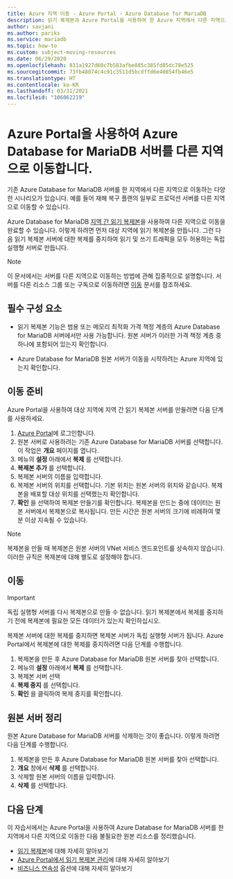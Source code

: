 ```yaml
---
title: Azure 지역 이동 - Azure Portal - Azure Database for MariaDB
description: 읽기 복제본과 Azure Portal을 사용하여 한 Azure 지역에서 다른 지역으로 Azure Database for MariaDB 서버를 이동합니다.
author: savjani
ms.author: pariks
ms.service: mariadb
ms.topic: how-to
ms.custom: subject-moving-resources
ms.date: 06/29/2020
ms.openlocfilehash: 831a1927d60c7b583afbe885c385fd85dc78e525
ms.sourcegitcommit: 73fb48074c4c91c3511d5bcdffd6e40854fb46e5
ms.translationtype: HT
ms.contentlocale: ko-KR
ms.lasthandoff: 03/31/2021
ms.locfileid: "106062219"
---
```

# <a name="move-an-azure-database-for-mariadb-server-to-another-region-by-using-the-azure-portal"></a>Azure Portal을 사용하여 Azure Database for MariaDB 서버를 다른 지역으로 이동합니다.

기존 Azure Database for MariaDB 서버를 한 지역에서 다른 지역으로 이동하는 다양한 시나리오가 있습니다. 예를 들어 재해 복구 플랜의 일부로 프로덕션 서버를 다른 지역으로 이동할 수 있습니다.

Azure Database for MariaDB [지역 간 읽기 복제본](concepts-read-replicas.md#cross-region-replication)을 사용하여 다른 지역으로 이동을 완료할 수 있습니다. 이렇게 하려면 먼저 대상 지역에 읽기 복제본을 만듭니다. 그런 다음 읽기 복제본 서버에 대한 복제를 중지하여 읽기 및 쓰기 트래픽을 모두 허용하는 독립 실행형 서버로 만듭니다. 

> [!NOTE]
> 이 문서에서는 서버를 다른 지역으로 이동하는 방법에 관해 집중적으로 설명합니다. 서버를 다른 리소스 그룹 또는 구독으로 이동하려면 [이동](../azure-resource-manager/management/move-resource-group-and-subscription.md) 문서를 참조하세요. 

## <a name="prerequisites"></a>필수 구성 요소

- 읽기 복제본 기능은 범용 또는 메모리 최적화 가격 책정 계층의 Azure Database for MariaDB 서버에서만 사용 가능합니다. 원본 서버가 이러한 가격 책정 계층 중 하나에 포함되어 있는지 확인합니다.

- Azure Database for MariaDB 원본 서버가 이동을 시작하려는 Azure 지역에 있는지 확인합니다.

## <a name="prepare-to-move"></a>이동 준비

Azure Portal을 사용하여 대상 지역에 지역 간 읽기 복제본 서버를 만들려면 다음 단계를 사용하세요.

1. [Azure Portal](https://portal.azure.com/)에 로그인합니다.
1. 원본 서버로 사용하려는 기존 Azure Database for MariaDB 서버를 선택합니다. 이 작업은 **개요** 페이지를 엽니다.
1. 메뉴의 **설정** 아래에서 **복제** 를 선택합니다.
1. **복제본 추가** 를 선택합니다.
1. 복제본 서버의 이름을 입력합니다.
1. 복제본 서버의 위치를 선택합니다. 기본 위치는 원본 서버의 위치와 같습니다. 복제본을 배포할 대상 위치를 선택했는지 확인합니다.
1. **확인** 을 선택하여 복제본 만들기를 확인합니다. 복제본을 만드는 중에 데이터는 원본 서버에서 복제본으로 복사됩니다. 만든 시간은 원본 서버의 크기에 비례하여 몇 분 이상 지속될 수 있습니다.

>[!NOTE]
> 복제본을 만들 때 복제본은 원본 서버의 VNet 서비스 엔드포인트를 상속하지 않습니다. 이러한 규칙은 복제본에 대해 별도로 설정해야 합니다.

## <a name="move"></a>이동

> [!IMPORTANT]
> 독립 실행형 서버를 다시 복제본으로 만들 수 없습니다.
> 읽기 복제본에서 복제를 중지하기 전에 복제본에 필요한 모든 데이터가 있는지 확인하십시오.

복제본 서버에 대한 복제를 중지하면 복제본 서버가 독립 실행형 서버가 됩니다. Azure Portal에서 복제본에 대한 복제를 중지하려면 다음 단계를 수행합니다.

1. 복제본을 만든 후 Azure Database for MariaDB 원본 서버를 찾아 선택합니다. 
1. 메뉴의 **설정** 아래에서 **복제** 를 선택합니다.
1. 복제본 서버 선택
1. **복제 중지** 를 선택합니다.
1. **확인** 을 클릭하여 복제 중지를 확인합니다.

## <a name="clean-up-source-server"></a>원본 서버 정리

원본 Azure Database for MariaDB 서버를 삭제하는 것이 좋습니다. 이렇게 하려면 다음 단계를 수행합니다.

1. 복제본을 만든 후 Azure Database for MariaDB 원본 서버를 찾아 선택합니다.
1. **개요** 창에서 **삭제** 를 선택합니다.
1. 삭제할 원본 서버의 이름을 입력합니다.
1. **삭제** 를 선택합니다.

## <a name="next-steps"></a>다음 단계

이 자습서에서는 Azure Portal을 사용하여 Azure Database for MariaDB 서버를 한 지역에서 다른 지역으로 이동한 다음 불필요한 원본 리소스를 정리했습니다. 

- [읽기 복제본](concepts-read-replicas.md)에 대해 자세히 알아보기
- [Azure Portal에서 읽기 복제본 관리](howto-read-replicas-portal.md)에 대해 자세히 알아보기
- [비즈니스 연속성](concepts-business-continuity.md) 옵션에 대해 자세히 알아보기